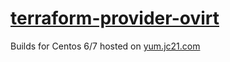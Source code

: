 # [terraform-provider-ovirt](https://github.com/imjoey/terraform-provider-ovirt)

Builds for Centos 6/7 hosted on [yum.jc21.com](https://yum.jc21.com)


